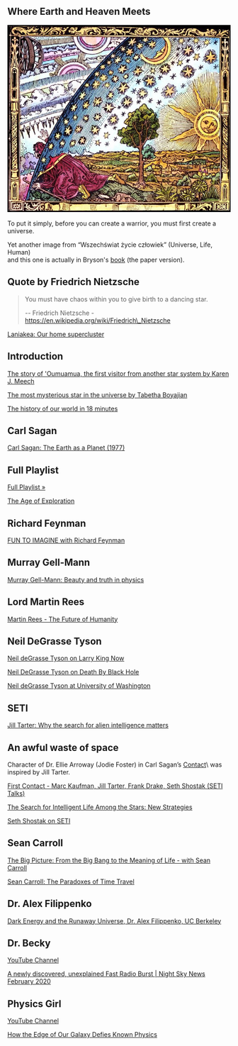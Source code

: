 ## Where Earth and Heaven Meets

![Where Earth and Heaven Meets](files/astronomer.jpg)

To put it simply, before you can create a warrior, you must first create a\
universe.

Yet another image from “Wszechświat życie człowiek” (Universe, Life, Human)\
and this one is actually in Bryson's [book](https://en.wikipedia.org/wiki/A_Short_History_of_Nearly_Everything) (the paper version).

## Quote by Friedrich Nietzsche

> You must have chaos within you to give birth to a dancing star.
>
> \-- Friedrich Nietzsche - https://en.wikipedia.org/wiki/Friedrich\_Nietzsche

[Laniakea: Our home supercluster](https://www.youtube.com/watch?v=rENyyRwxpHo "Play Video")

## Introduction

[The story of 'Oumuamua, the first visitor from another star system by Karen J. Meech](https://www.youtube.com/watch?v=rfi3w9Bzwik "Play Video")

[The most mysterious star in the universe by Tabetha Boyajian](https://www.youtube.com/watch?v=gypAjPp6eps "Play Video")

[The history of our world in 18 minutes](https://www.youtube.com/watch?v=yqc9zX04DXs "Play Video")

## Carl Sagan

[Carl Sagan: The Earth as a Planet (1977)](https://www.youtube.com/watch?v=BdXtjNSDi4s "Play Video")

## Full Playlist

[Full Playlist »](https://www.youtube.com/watch?v=BdXtjNSDi4s\&list=PLzEZRwmmqC4FTciK3pyF2JsuSFyiysVYM)

[The Age of Exploration](https://www.youtube.com/watch?v=6_-jtyhAVTc "Play Video")

## Richard Feynman

[FUN TO IMAGINE with Richard Feynman](https://www.youtube.com/watch?v=P1ww1IXRfTA "Play Video")

## Murray Gell-Mann

[Murray Gell-Mann: Beauty and truth in physics](https://www.youtube.com/watch?v=UuRxRGR3VpM "Play Video")

## Lord Martin Rees

[Martin Rees - The Future of Humanity](https://www.youtube.com/watch?v=YnU6vMVAdAE "Play Video")

## Neil DeGrasse Tyson

[Neil deGrasse Tyson on Larry King Now](https://www.youtube.com/watch?v=PTqqiDQP02I "Play Video")

[Neil DeGrasse Tyson on Death By Black Hole](https://www.youtube.com/watch?v=h1iJXOUMJpg "Play Video")

[Neil deGrasse Tyson at University of Washington](https://www.youtube.com/watch?v=wp6cnp1kZBY "Play Video")

## SETI

[Jill Tarter: Why the search for alien intelligence matters](https://www.youtube.com/watch?v=EszGIvRdgTE "Play Video")

## An awful waste of space

Character of Dr. Ellie Arroway (Jodie Foster) in Carl Sagan’s [Contact](https://en.wikipedia.org/wiki/Contact_\(1997_American_film\))\
was inspired by Jill Tarter.

[First Contact - Marc Kaufman, Jill Tarter, Frank Drake, Seth Shostak (SETI Talks)](https://www.youtube.com/watch?v=0bWK5ES3lTE "Play Video")

[The Search for Intelligent Life Among the Stars: New Strategies](https://www.youtube.com/watch?v=m9WxW2ktcKU "Play Video")

[Seth Shostak on SETI](https://www.youtube.com/watch?v=xvm7dB0mOic "Play Video")

## Sean Carroll

[The Big Picture: From the Big Bang to the Meaning of Life - with Sean Carroll](https://www.youtube.com/watch?v=2JsKwyRFiYY "Play Video")

[Sean Carroll: The Paradoxes of Time Travel](https://www.youtube.com/watch?v=qB_V1l8iLlc "Play Video")

## Dr. Alex Filippenko

[Dark Energy and the Runaway Universe, Dr. Alex Filippenko, UC Berkeley](https://www.youtube.com/watch?v=fnkj6fD_i9o "Play Video")

## Dr. Becky

[YouTube Channel](https://www.youtube.com/channel/UCYNbYGl89UUowy8oXkipC-Q)

[A newly discovered, unexplained Fast Radio Burst | Night Sky News February 2020](https://www.youtube.com/watch?v=YgDItoRdQ_Q "Play Video")

## Physics Girl

[YouTube Channel](https://www.youtube.com/channel/UC7DdEm33SyaTDtWYGO2CwdA)

[How the Edge of Our Galaxy Defies Known Physics](https://www.youtube.com/watch?v=c6Eq2sI1NDY "Play Video")
